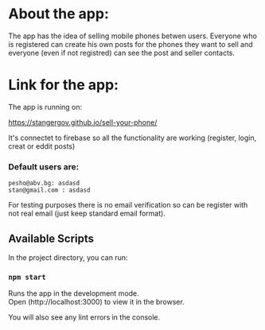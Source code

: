 # About the app:

The app has the idea of selling mobile phones betwen users.
Everyone who is registered can create his own posts for the phones they want to sell and everyone (even if not registred) can see the post and seller contacts.


# Link for the app:

The app is running on:

https://stangergov.github.io/sell-your-phone/

It's connectet to firebase so all the functionality are working (register, login, creat or eddit posts)


### Default users are:
    pesho@abv.bg: asdasd
    stan@gmail.com : asdasd
For testing purposes there is no email verification so can be register with not real email (just keep standard email format).


## Available Scripts

In the project directory, you can run:

### `npm start`

Runs the app in the development mode.\
Open (http://localhost:3000) to view it in the browser.

You will also see any lint errors in the console.

